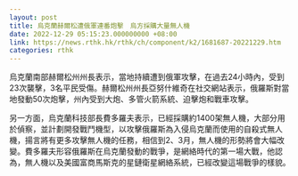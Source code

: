 ```yaml
---
layout: post
title: 烏克蘭赫爾松遭俄軍連番炮擊　烏方採購大量無人機
date: 2022-12-29 05:15:23.000000000 +08:00
link: https://news.rthk.hk/rthk/ch/component/k2/1681687-20221229.htm
categories: rthk
---
```


烏克蘭南部赫爾松州州長表示，當地持續遭到俄軍攻擊，在過去24小時內，受到23次襲擊，3名平民受傷。赫爾松州州長亞努什維奇在社交網站表示，俄羅斯對當地發動50次炮擊，州內受到大炮、多管火箭系統、迫擊炮和戰車攻擊。

另一方面，烏克蘭科技部長費多羅夫表示，已經採購約1400架無人機，大部分用於偵察，並計劃開發戰鬥機型，以攻擊俄羅斯為入侵烏克蘭而使用的自殺式無人機，揚言將有更多攻擊無人機的任務，相信到2、3月，無人機的形勢將會大幅改變。費多羅夫形容俄羅斯在烏克蘭發動的戰爭，是網絡時代的第一場大戰，他認為，無人機以及美國富商馬斯克的星鏈衛星網絡系統，已經改變這場戰爭的樣貌。
